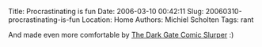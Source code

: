 Title: Procrastinating is fun
Date: 2006-03-10 00:42:11
Slug: 20060310-procrastinating-is-fun
Location: Home
Authors: Michiel Scholten
Tags: rant

<p>And made even more comfortable by <a href="http://darkgate.net/comic/">The Dark Gate Comic Slurper</a> :)</p>